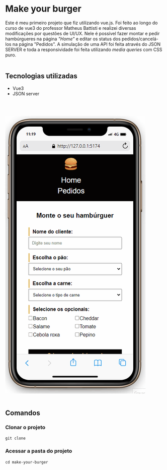 # Make your burger
Este é meu primeiro projeto que fiz utilizando vue.js. Foi feito ao longo do curso de vue3 do professor Matheus Battisti e realizei diversas modificações por questões de UI/UX. Nele é possível fazer montar e pedir hambúrgueres na página <i>"Home"</i> e editar os status dos pedidos/cancelá-los na página "Pedidos". A simulação de uma API foi feita através do JSON SERVER e toda a responsividade foi feita utilizando <i>media queries</i> com CSS puro.
<br>
<br> 

## Tecnologias utilizadas
- Vue3
- JSON server
<br>
<br>

![](https://github.com/Regis-Castro/make-your-burger/blob/main/make-your-burger/make-your-burger.gif)
<br>
<br>


## Comandos
### Clonar o projeto

```
git clone
```

### Acessar a pasta do projeto

```
cd make-your-burger
```
